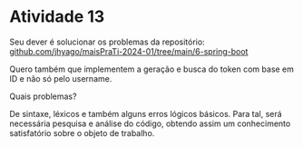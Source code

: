# Atividade 13

Seu dever é solucionar os problemas da repositório: [github.com/jhyago/maisPraTi-2024-01/tree/main/6-spring-boot](https://github.com/jhyago/maisPraTi-2024-01/tree/main/6-spring-boot%2Fapi-user)

Quero também que implementem a geração e busca do token com base em ID e não só pelo username.

Quais problemas?

De sintaxe, léxicos e também alguns erros lógicos básicos. Para tal, será necessária pesquisa e análise do código, obtendo assim um conhecimento satisfatório sobre o objeto de trabalho.